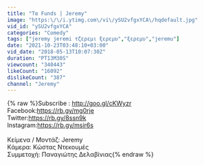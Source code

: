 ```yaml
---
title: "Τα Funds | Jeremy"
image: "https:\/\/i.ytimg.com\/vi\/ySU2vfgxYCA\/hqdefault.jpg"
vid_id: "ySU2vfgxYCA"
categories: "Comedy"
tags: ["jeremy jeremi τζερεμι ξερεμυ","ξερεμυ","jeremu"]
date: "2021-10-23T03:48:10+03:00"
vid_date: "2018-05-13T10:07:30Z"
duration: "PT13M30S"
viewcount: "340443"
likeCount: "16092"
dislikeCount: "387"
channel: "Jeremy"
---
```

{% raw %}Subscribe : <a rel="nofollow" target="blank" href="http://goo.gl/cKWyzr">http://goo.gl/cKWyzr</a><br />Facebook:<a rel="nofollow" target="blank" href="https://rb.gy/mg0rje">https://rb.gy/mg0rje</a><br />Twitter:<a rel="nofollow" target="blank" href="https://rb.gy/8ssn9k">https://rb.gy/8ssn9k</a><br />Instagram:<a rel="nofollow" target="blank" href="https://rb.gy/msir6s">https://rb.gy/msir6s</a><br /><br />Κείμενα / Μοντάζ: Jeremy<br />Kάμερα: Κώστας Ντεκουμές<br />Συμμετοχή: Παναγιώτης Δελαβίνιας{% endraw %}
